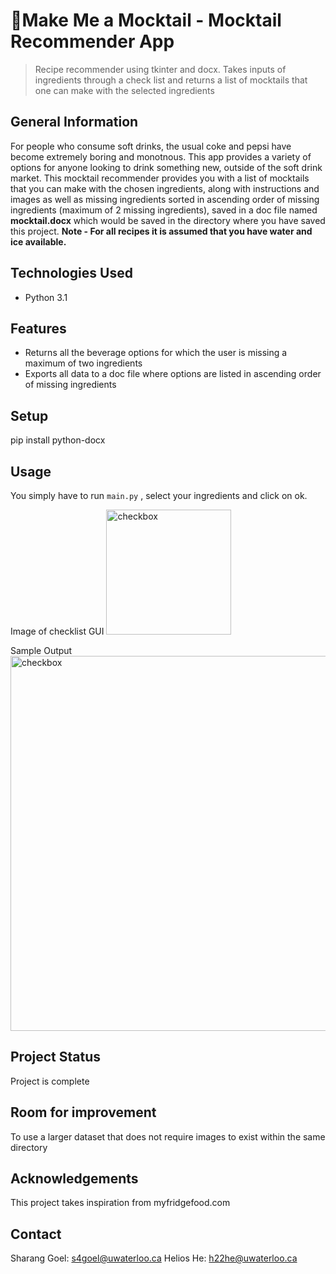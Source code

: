 # 🍹Make Me a Mocktail - Mocktail Recommender App

> Recipe recommender using tkinter and docx. Takes inputs of ingredients through a check list and returns a list of mocktails that one can make with the selected ingredients

## General Information
For people who consume soft drinks, the usual coke and pepsi have become extremely boring and monotnous. This app provides a variety of options for anyone looking to drink something new, outside of the soft drink market.
This mocktail recommender provides you with a list of mocktails that you can make with the chosen ingredients, along with instructions and images as well as missing ingredients sorted in ascending order of missing ingredients (maximum of 2 missing ingredients), saved in a doc file named **mocktail.docx** which would be saved in the directory where you have saved this project.
**Note - For all recipes it is assumed that you have water and ice available.**

## Technologies Used
- Python 3.1


## Features
- Returns all the beverage options for which the user is missing a maximum of two ingredients
- Exports all data to a doc file where options are listed in ascending order of missing ingredients

## Setup
pip install python-docx

## Usage
You simply have to run `main.py` , select your ingredients and click on ok. 

Image of checklist GUI
<img src="https://i.imgur.com/3jTkX3X.png" alt="checkbox" width="200"/>

Sample Output
<img src="https://i.imgur.com/C4r2ClL.png" alt="checkbox" width="600"/>

## Project Status
Project is complete

## Room for improvement
To use a larger dataset that does not require images to exist within the same directory

## Acknowledgements
This project takes inspiration from myfridgefood.com

## Contact
Sharang Goel: s4goel@uwaterloo.ca
Helios He: h22he@uwaterloo.ca
